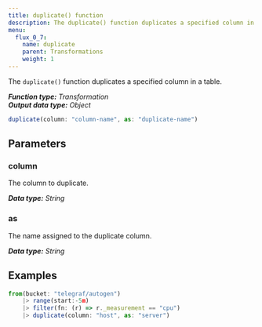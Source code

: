 ```yaml
---
title: duplicate() function
description: The duplicate() function duplicates a specified column in a table.
menu:
  flux_0_7:
    name: duplicate
    parent: Transformations
    weight: 1
---
```


The `duplicate()` function duplicates a specified column in a table.

_**Function type:** Transformation_  
_**Output data type:** Object_

```js
duplicate(column: "column-name", as: "duplicate-name")
```

## Parameters

### column
The column to duplicate.

_**Data type:** String_

### as
The name assigned to the duplicate column.

_**Data type:** String_

## Examples
```js
from(bucket: "telegraf/autogen")
	|> range(start:-5m)
	|> filter(fn: (r) => r._measurement == "cpu")
	|> duplicate(column: "host", as: "server")
```
